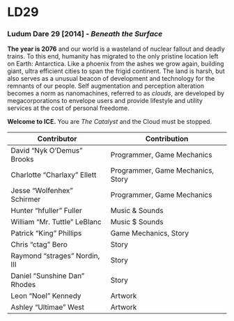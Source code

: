 LD29
====

### Ludum Dare 29 [2014] - *Beneath the Surface*

**The year is 2076** and our world is a wasteland of
nuclear fallout and deadly trains. To this end, humanity 
has migrated to the only pristine location left on 
Earth: Antarctica. Like a phoenix from the ashes we
 grow again, building giant, ultra efficient cities to 
span the frigid continent. The land is harsh, but 
also serves as a unusual beacon of development and 
technology for the remnants of our people.
Self augmentation and perception alteration becomes a 
norm as nanomachines, referred to as *clouds*, are 
developed by megacorporations to envelope users and 
provide lifestyle and utility services at the cost of
personal freedome.

**Welcome to ICE.** 
You are *The Catalyst* and the Cloud must be stopped.


| Contributor | Contribution |
|-------------|--------------|
| David “Nyk O’Demus” Brooks | Programmer, Game Mechanics |
| Charlotte “Charlaxy” Ellett | Programmer, Game Mechanics, Story |
| Jesse “Wolfenhex” Schirmer | Programmer, Game Mechanics |
| Hunter “hfuller” Fuller | Music & Sounds |
| William “Mr. Tuttle” LeBlanc | Music $ Sounds |
| Patrick “King” Phillips | Game Mechanics, Story |
| Chris “ctag” Bero | Story |
| Raymond “strages” Nordin, III | Story |
| Daniel “Sunshine Dan” Rhodes | Story |
| Leon “Noel” Kennedy | Artwork |
| Ashley “Ultimae” West | Artwork |


